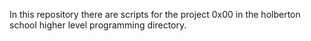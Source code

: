 In this repository there are scripts for the project 0x00 in the holberton school higher level programming directory.
